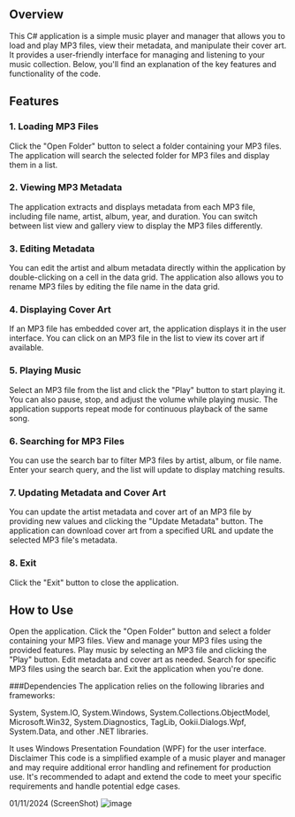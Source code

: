 ## Overview
This C# application is a simple music player and manager that allows you to load and play MP3 files, view their metadata, and manipulate their cover art. It provides a user-friendly interface for managing and listening to your music collection. Below, you'll find an explanation of the key features and functionality of the code.

## Features

### 1. Loading MP3 Files
Click the "Open Folder" button to select a folder containing your MP3 files.
The application will search the selected folder for MP3 files and display them in a list.

### 2. Viewing MP3 Metadata
The application extracts and displays metadata from each MP3 file, including file name, artist, album, year, and duration.
You can switch between list view and gallery view to display the MP3 files differently.

### 3. Editing Metadata
You can edit the artist and album metadata directly within the application by double-clicking on a cell in the data grid.
The application also allows you to rename MP3 files by editing the file name in the data grid.

### 4. Displaying Cover Art
If an MP3 file has embedded cover art, the application displays it in the user interface.
You can click on an MP3 file in the list to view its cover art if available.

### 5. Playing Music
Select an MP3 file from the list and click the "Play" button to start playing it.
You can also pause, stop, and adjust the volume while playing music.
The application supports repeat mode for continuous playback of the same song.

### 6. Searching for MP3 Files
You can use the search bar to filter MP3 files by artist, album, or file name.
Enter your search query, and the list will update to display matching results.

### 7. Updating Metadata and Cover Art
You can update the artist metadata and cover art of an MP3 file by providing new values and clicking the "Update Metadata" button.
The application can download cover art from a specified URL and update the selected MP3 file's metadata.

### 8. Exit
Click the "Exit" button to close the application.


## How to Use
Open the application.
Click the "Open Folder" button and select a folder containing your MP3 files.
View and manage your MP3 files using the provided features.
Play music by selecting an MP3 file and clicking the "Play" button.
Edit metadata and cover art as needed.
Search for specific MP3 files using the search bar.
Exit the application when you're done.

###Dependencies
The application relies on the following libraries and frameworks:

System, 
System.IO, 
System.Windows, 
System.Collections.ObjectModel, 
Microsoft.Win32, 
System.Diagnostics, 
TagLib, 
Ookii.Dialogs.Wpf, 
System.Data, 
and other .NET libraries.

It uses Windows Presentation Foundation (WPF) for the user interface.
Disclaimer
This code is a simplified example of a music player and manager and may require additional error handling and refinement for production use. It's recommended to adapt and extend the code to meet your specific requirements and handle potential edge cases.

01/11/2024 (ScreenShot)
![image](https://github.com/afrank84/cs_music_art/assets/11393535/4f68ea75-8c3b-4c0d-a7bd-4ff31f909673)
